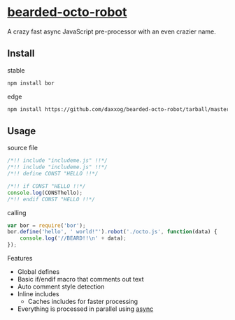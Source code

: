 [bearded-octo-robot](https://github.com/daxxog/bearded-octo-robot)
==================

A crazy fast async JavaScript pre-processor with an even crazier name.

Install
-------
stable
```bash
npm install bor
```

edge
```bash
npm install https://github.com/daxxog/bearded-octo-robot/tarball/master
```

Usage
------
source file
```javascript
/*!! include "includeme.js" !!*/
/*!! include "includeme.js" !!*/
/*!! define CONST "HELLO !!*/

/*!! if CONST "HELLO !!*/
console.log(CONSThello);
/*!! endif CONST "HELLO !!*/
```
calling
```javascript
var bor = require('bor');
bor.define('hello', ' world!"').robot('./octo.js', function(data) {
    console.log('//BEARD!!\n' + data);
});
```

Features
* Global defines
* Basic if/endif macro that comments out text
* Auto comment style detection
* Inline includes
    * Caches includes for faster processing
* Everything is processed in parallel using [async](https://github.com/caolan/async)
